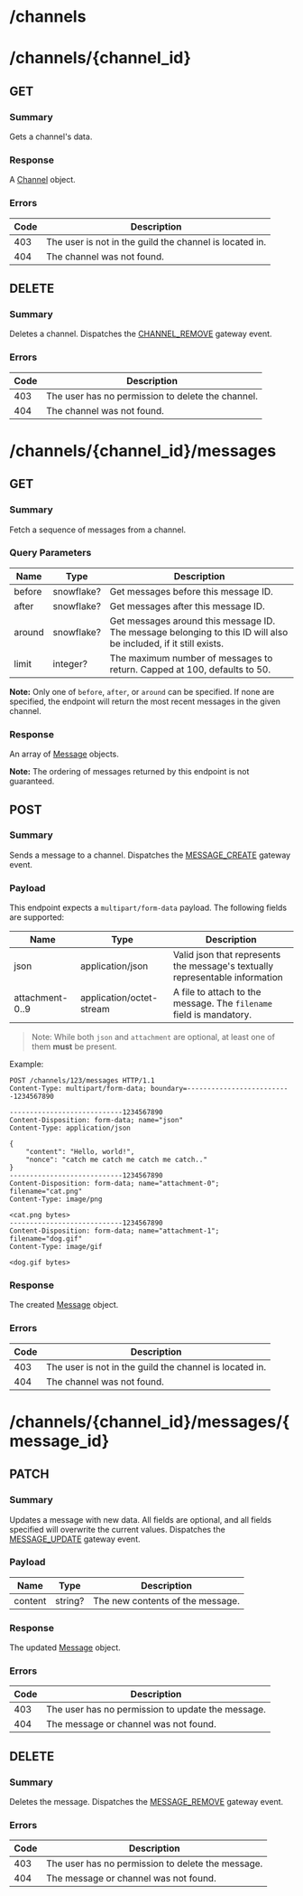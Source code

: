 # /channels

# /channels/\{channel_id\}

## GET

### Summary

Gets a channel's data.

### Response

A [Channel](../objects/channel.md) object.

### Errors

| Code | Description |
| ---- | ----------- |
| 403  | The user is not in the guild the channel is located in. |
| 404  | The channel was not found. |

## DELETE

### Summary

Deletes a channel. Dispatches the [CHANNEL_REMOVE](../gateway/events.md#channel_remove) gateway event.

### Errors

| Code | Description |
| ---- | ----------- |
| 403  | The user has no permission to delete the channel. |
| 404  | The channel was not found. |

# /channels/\{channel_id\}/messages

## GET

### Summary

Fetch a sequence of messages from a channel.

### Query Parameters

| Name | Type | Description |
| ---- | ---- | ----------- |
| before | snowflake? | Get messages before this message ID. |
| after | snowflake? | Get messages after this message ID. |
| around | snowflake? | Get messages around this message ID. The message belonging to this ID will also be included, if it still exists. |
| limit | integer? | The maximum number of messages to return. Capped at 100, defaults to 50. |

**Note:** Only one of `before`, `after`, or `around` can be specified. If none are specified, the endpoint will return the most recent messages in the given channel.

### Response

An array of [Message](../objects/message.md) objects.

**Note:** The ordering of messages returned by this endpoint is not guaranteed.

## POST

### Summary

Sends a message to a channel. Dispatches the [MESSAGE_CREATE](../gateway/events.md#message_create) gateway event.

### Payload

This endpoint expects a `multipart/form-data` payload. The following fields are supported:

| Name | Type | Description |
| ---- | ---- | ----------- |
| json | application/json | Valid json that represents the message's textually representable information |
| attachment-0..9 | application/octet-stream | A file to attach to the message. The `filename` field is mandatory. |

> Note: While both `json` and `attachment` are optional, at least one of them **must** be present.

Example:

```http
POST /channels/123/messages HTTP/1.1
Content-Type: multipart/form-data; boundary=--------------------------1234567890

----------------------------1234567890
Content-Disposition: form-data; name="json"
Content-Type: application/json

{
    "content": "Hello, world!",
    "nonce": "catch me catch me catch me catch.."
}
----------------------------1234567890
Content-Disposition: form-data; name="attachment-0"; filename="cat.png"
Content-Type: image/png

<cat.png bytes>
----------------------------1234567890
Content-Disposition: form-data; name="attachment-1"; filename="dog.gif"
Content-Type: image/gif

<dog.gif bytes>
```

### Response

The created [Message](../objects/message.md) object.

### Errors

| Code | Description |
| ---- | ----------- |
| 403  | The user is not in the guild the channel is located in. |
| 404  | The channel was not found. |

# /channels/\{channel_id\}/messages/\{message_id\}

## PATCH

### Summary

Updates a message with new data. All fields are optional, and all fields specified will overwrite the current values. Dispatches the [MESSAGE_UPDATE](../gateway/events.md#message_update) gateway event.

### Payload

| Name | Type | Description |
| ---- | ---- | ----------- |
| content | string? | The new contents of the message. |

### Response

The updated [Message](../objects/message.md) object.

### Errors

| Code | Description |
| ---- | ----------- |
| 403  | The user has no permission to update the message. |
| 404  | The message or channel was not found. |

## DELETE

### Summary

Deletes the message. Dispatches the [MESSAGE_REMOVE](../gateway/events.md#message_remove) gateway event.

### Errors

| Code | Description |
| ---- | ----------- |
| 403  | The user has no permission to delete the message. |
| 404  | The message or channel was not found. |